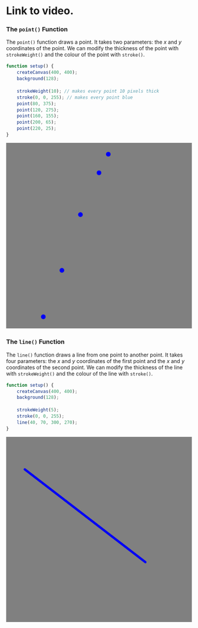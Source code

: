 # Link to video.

### The `point()` Function

The `point()` function draws a point. It takes two parameters: the *x* and *y* coordinates of the point. We can modify the thickness of the point with `strokeWeight()` and the colour of the point with `stroke()`.

```javascript
function setup() {
    createCanvas(400, 400);
    background(128);

    strokeWeight(10); // makes every point 10 pixels thick
    stroke(0, 0, 255); // makes every point blue
    point(80, 375);
    point(120, 275);
    point(160, 155);
    point(200, 65);
    point(220, 25);
}
```

![](../../Images/points.png)

### The `line()` Function

The `line()` function draws a line from one point to another point. It takes four parameters: the *x* and *y* coordinates of the first point and the *x* and *y* coordinates of the second point. We can modify the thickness of the line with `strokeWeight()` and the colour of the line with `stroke()`.

```javascript
function setup() {
    createCanvas(400, 400);
    background(128);

    strokeWeight(5);
    stroke(0, 0, 255);
    line(40, 70, 300, 270);
}
```

![](../../Images/line_1.png)
